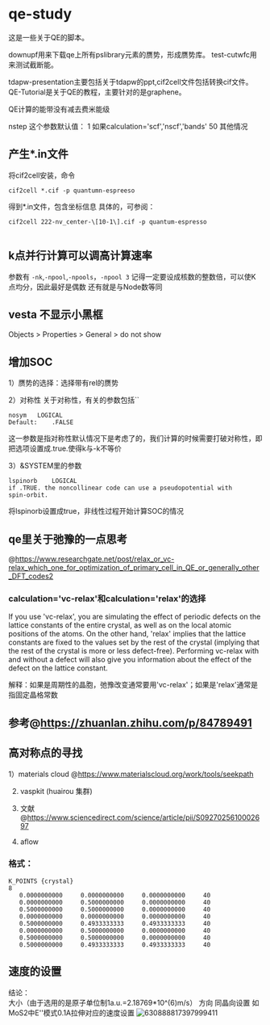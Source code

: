 # qe-study
这是一些关于QE的脚本。

downupf用来下载qe上所有pslibrary元素的赝势，形成赝势库。
test-cutwfc用来测试截断能。

tdapw-presentation主要包括关于tdapw的ppt,cif2cell文件包括转换cif文件。
QE-Tutorial是关于QE的教程，主要针对的是graphene。

QE计算的能带没有减去费米能级

nstep 这个参数默认值：
    1   如果calculation='scf','nscf','bands'
    50  其他情况
## 产生*.in文件
将cif2cell安装，命令
```
cif2cell *.cif -p quantumn-espreeso
```
得到*.in文件，包含坐标信息
具体的，可参阅：
```
cif2cell 222-nv_center-\[10-1\].cif -p quantum-espresso


```
## k点并行计算可以调高计算速率
参数有
`-nk`,`-npool`,`-npools`，`-npool 3`
记得一定要设成核数的整数倍，可以使K点均分，因此最好是偶数
还有就是与Node数等同

## vesta 不显示小黑框
Objects > Properties > General > do not show


## 增加SOC
1）赝势的选择：选择带有rel的赝势

2）对称性
关于对称性，有关的参数包括``
```
nosym	LOGICAL
Default:	.FALSE
```
这一参数是指对称性默认情况下是考虑了的，我们计算的时候需要打破对称性，即把选项设置成.true.使得k与-k不等价


3）&SYSTEM里的参数
```
lspinorb	LOGICAL
if .TRUE. the noncollinear code can use a pseudopotential with
spin-orbit.
```
将lspinorb设置成true，非线性过程开始计算SOC的情况

## qe里关于弛豫的一点思考
@https://www.researchgate.net/post/relax_or_vc-relax_which_one_for_optimization_of_primary_cell_in_QE_or_generally_other_DFT_codes2
### calculation='vc-relax'和calculation='relax'的选择
If you use 'vc-relax', you are simulating the effect of periodic defects on the lattice constants of the entire crystal, as well as on the local atomic positions of the atoms. On the other hand, 'relax' implies that the lattice constants are fixed to the values set by the rest of the crystal (implying that the rest of the crystal is more or less defect-free). Performing vc-relax with and without a defect will also give you information about the effect of the defect on the lattice constant.

解释：如果是周期性的晶胞，弛豫改变通常要用'vc-relax'；如果是'relax'通常是指固定晶格常数

## 参考@https://zhuanlan.zhihu.com/p/84789491


## 高对称点的寻找
1）materials cloud @https://www.materialscloud.org/work/tools/seekpath


2) vaspkit (huairou 集群)


3) 文献 @https://www.sciencedirect.com/science/article/pii/S0927025610002697


4) aflow

### 格式：
```
K_POINTS {crystal}
8
   0.0000000000     0.0000000000     0.0000000000     40
   0.0000000000     0.5000000000     0.0000000000     40
   0.5000000000     0.5000000000     0.0000000000     40
   0.0000000000     0.0000000000     0.0000000000     40
   0.5000000000     0.4933333333     0.4933333333     40
   0.0000000000     0.5000000000     0.0000000000     40
   0.5000000000     0.5000000000     0.0000000000     40
   0.5000000000     0.4933333333     0.4933333333     40
```

## 速度的设置
结论：  
大小（由于选用的是原子单位制1a.u.=2.18769*10^(6)m/s）
方向 同晶向设置
如MoS2中E''模式0.1A拉伸对应的速度设置
![630888817397999411](https://user-images.githubusercontent.com/76439954/115485387-30ec2880-a287-11eb-8569-16a4b5edc044.jpg)
